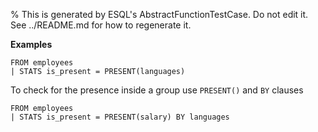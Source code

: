 % This is generated by ESQL's AbstractFunctionTestCase. Do not edit it. See ../README.md for how to regenerate it.

**Examples**

```esql
FROM employees
| STATS is_present = PRESENT(languages)
```

To check for the presence inside a group use `PRESENT()` and `BY` clauses

```esql
FROM employees
| STATS is_present = PRESENT(salary) BY languages
```


